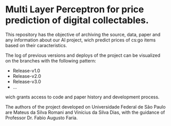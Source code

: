 # Multi Layer Perceptron for price prediction of digital collectables.
This repository has the objective of archiving the source, data, paper and any information about our AI project, wich predict prices of cs:go items based on their caracteristics.

The log of previous versions and deploys of the project can be visualized on the branches with the following pattern:
 - Release-v1.0
 - Release-v2.0
 - Release-v3.0
 - ...
   
wich grants access to code and paper history and development process.

The authors of the project developed on Universidade Federal de São Paulo are Mateus da Silva Romani and Vinícius da Silva Dias, with the guidance of Professor Dr. Fabio Augusto Faria.
